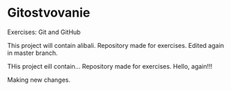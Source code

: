 # Gitostvovanie
Exercises: Git and GitHub

This project will contain alibali.
Repository made for exercises.
Edited again in master branch.

THis project eill contain...
Repository made for exercises.
Hello, again!!!

Making new changes.


